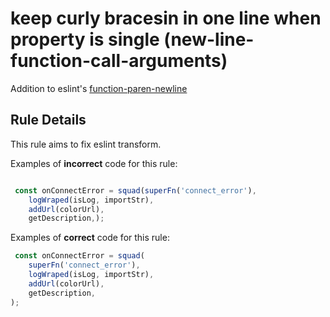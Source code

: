 # keep curly bracesin in one line when property is single (new-line-function-call-arguments)

Addition to eslint's [function-paren-newline](https://eslint.org/docs/rules/function-paren-newline)

## Rule Details

This rule aims to fix eslint transform.

Examples of **incorrect** code for this rule:

```js

 const onConnectError = squad(superFn('connect_error'),
    logWraped(isLog, importStr),
    addUrl(colorUrl),
    getDescription,);
```

Examples of **correct** code for this rule:

```js
 const onConnectError = squad(
    superFn('connect_error'),
    logWraped(isLog, importStr),
    addUrl(colorUrl),
    getDescription,
);
```

